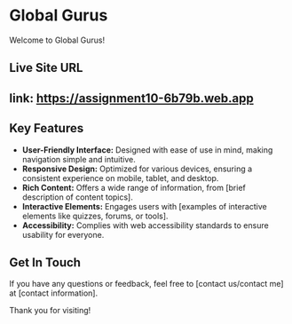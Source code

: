 # Global Gurus

Welcome to Global Gurus!

## Live Site URL

## link: https://assignment10-6b79b.web.app

## Key Features

- **User-Friendly Interface:** Designed with ease of use in mind, making navigation simple and intuitive.
- **Responsive Design:** Optimized for various devices, ensuring a consistent experience on mobile, tablet, and desktop.
- **Rich Content:** Offers a wide range of information, from [brief description of content topics].
- **Interactive Elements:** Engages users with [examples of interactive elements like quizzes, forums, or tools].
- **Accessibility:** Complies with web accessibility standards to ensure usability for everyone.

## Get In Touch

If you have any questions or feedback, feel free to [contact us/contact me] at [contact information].

Thank you for visiting!
